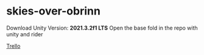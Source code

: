 # skies-over-obrinn

Download Unity Version: **2021.3.2f1 LTS**
Open the base fold in the repo with unity and rider

[Trello](https://trello.com/b/Qu7M6i0i/skies-over-obrinn)